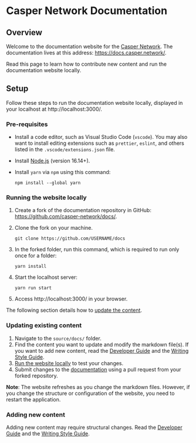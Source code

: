 # Casper Network Documentation

## Overview

Welcome to the documentation website for the [Casper Network](https://casper.network/). The documentation lives at this address: https://docs.casper.network/.

Read this page to learn how to contribute new content and run the documentation website locally.

## Setup

Follow these steps to run the documentation website locally, displayed in your localhost at http://localhost:3000/.

### Pre-requisites

-   Install a code editor, such as Visual Studio Code (`vscode`). You may also want to install editing extensions such as `prettier`, `eslint`, and others listed in the `.vscode/extensions.json` file.
-   Install [Node.js](https://nodejs.org/en/download/) (version 16.14+).
-   Install `yarn` via `npm` using this command:

    ```
    npm install --global yarn
    ```

### Running the website locally

1. Create a fork of the documentation repository in GitHub: https://github.com/casper-network/docs/.
2. Clone the fork on your machine.

    ```
    git clone https://github.com/USERNAME/docs
    ```

3. In the forked folder, run this command, which is required to run only once for a folder:

    ```
    yarn install
    ```

4. Start the localhost server:

    ```
    yarn run start
    ```

5. Access http://localhost:3000/ in your browser.

The following section details how to [update the content](#updating-existing-content).

### Updating existing content

1. Navigate to the `source/docs/` folder.
2. Find the content you want to update and modify the markdown file(s). If you want to add new content, read the [Developer Guide](./DEVELOPERS.md) and the [Writing Style Guide](./writing-style-guide.md).
3. [Run the website locally](#running-the-website-locally) to test your changes.
4. Submit changes to the [documentation](https://github.com/casper-network/docs) using a pull request from your forked repository.

**Note**: The website refreshes as you change the markdown files. However, if you change the structure or configuration of the website, you need to restart the application.

### Adding new content

Adding new content may require structural changes. Read the [Developer Guide](./DEVELOPERS.md) and the [Writing Style Guide](./writing-style-guide.md).
